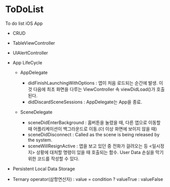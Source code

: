 # ToDoList
To do list iOS App

- CRUD

- TableViewController

- UIAlertController

- App LifeCycle

  - AppDelegate
    - didFinishLaunchingWithOptions : 앱이 처음 로드되는 순간에 발생. 이것 다음에 최초 화면을 다루는 ViewController 속 viewDidLoad()가 호출된다.
    - didDiscardSceneSessions : AppDelegate는 App을 종료.

  - SceneDelegate
    - sceneDidEnterBackground : 홈버튼을 눌렸을 때, 다른 앱으로 이동할 때 어플리케이션이 백그라운드로 이동.(더 이상 화면에 보이지 않을 때)
    - sceneDidDisconnect : Called as the scene is being released by the system. 
    - sceneWillResignActive : 앱을 보고 있던 중 전화가 걸려오는 등 <일시정지> 상황에 대처할 명령이 있을 때 호출되는 함수. User Data 손실을 막기 위한 코드를 작성할 수 있다.

- Persistent Local Data Storage

- Ternary operator(삼항연산자) : value = condition ? valueTrue : valueFalse

